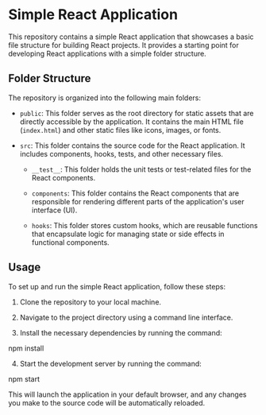 # Simple React Application

This repository contains a simple React application that showcases a basic file structure for building React projects. It provides a starting point for developing React applications with a simple folder structure.

## Folder Structure

The repository is organized into the following main folders:

- `public`: This folder serves as the root directory for static assets that are directly accessible by the application. It contains the main HTML file (`index.html`) and other static files like icons, images, or fonts.

- `src`: This folder contains the source code for the React application. It includes components, hooks, tests, and other necessary files.

    - `__test__`: This folder holds the unit tests or test-related files for the React components.

    - `components`: This folder contains the React components that are responsible for rendering different parts of the application's user interface (UI).

    - `hooks`: This folder stores custom hooks, which are reusable functions that encapsulate logic for managing state or side effects in functional components.

## Usage

To set up and run the simple React application, follow these steps:

1. Clone the repository to your local machine.

2. Navigate to the project directory using a command line interface.

3. Install the necessary dependencies by running the command:

npm install


4. Start the development server by running the command:

npm start

This will launch the application in your default browser, and any changes you make to the source code will be automatically reloaded.
